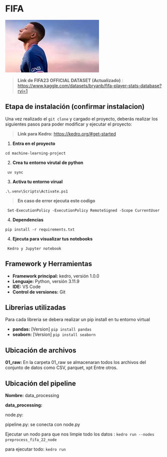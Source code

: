 # FIFA 

![imagen-readme-presentacion](/img/img-presentacion.jpg)

>**Link de FIFA23 OFFICIAL DATASET (Actualizado)** : https://www.kaggle.com/datasets/bryanb/fifa-player-stats-database?rvi=1

## Etapa de instalación (confirmar instalacion)

Una vez realizado el `git clone` y cargado el proyecto, deberás realizar los siguientes pasos para poder modificar y ejecutar el proyecto:

>**Link para Kedro:** https://kedro.org/#get-started

1. **Entra en el proyecto**

```
cd machine-learning-project
```

2. **Crea tu entorno virutal de python**

```
 uv sync 
```
3. **Activa tu entorno virual**

```
.\.venv\Scripts\Activate.ps1 
```
> **En caso de error ejecuta este codigo** 

```
 Set-ExecutionPolicy -ExecutionPolicy RemoteSigned -Scope CurrentUser 
```

4. **Dependencias**

```
pip install -r requirements.txt
```

4. **Ejecuta para visualizar tus notebooks** 

```
 Kedro y Jupyter notebook 
``` 
## Framework y Herramientas

- **Framework principal:** kedro, versión 1.0.0
- **Lenguaje:** Python, versión 3.11.9
- **IDE:** VS Code
- **Control de versiones:** Git

## Librerias utilizadas 

Para cada libreria se debera realizar un pip install en tu entorno virtual

- **pandas:** [Version] ```pip install pandas```
- **seaborn:** [Version]  ```pip install seaborn```


## Ubicación de archivos

**01_raw:** En la carpeta 01_raw se almacenaran todos los archivos del conjunto de datos como CSV, parquet, xpt Entre otros.

## Ubicación del pipeline

**Nombre:** data_processing

**data_processing:**

node.py: 

pipeline.py: se conecta con node.py

Ejecutar un nodo para que nos limpie todo los datos : ``` kedro run --nodes preprocess_fifa_22_node ```

para ejecutar todo: ``` kedro run ```